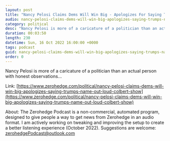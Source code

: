 ```yaml
---
layout: post
title: "Nancy Pelosi Claims Dems Will Win Big - Apologizes For Saying Trump's Name Out Loud On Colbert Show"
audio: nancy-pelosi-claims-dems-will-win-big-apologizes-saying-trumps-name-out-loud-colbert-show-0
category: political
desc: "Nancy Pelosi is more of a caricature of a politician than an actual person with honest observations..."
duration: 00:03:50
length: 230
datetime: Sun, 16 Oct 2022 16:00:00 +0000
tags: podcast
guid: nancy-pelosi-claims-dems-will-win-big-apologizes-saying-trumps-name-out-loud-colbert-show-0
order: 0
---
```

Nancy Pelosi is more of a caricature of a politician than an actual person with honest observations...

Link: [https://www.zerohedge.com/political/nancy-pelosi-claims-dems-will-win-big-apologizes-saying-trumps-name-out-loud-colbert-show](https://www.zerohedge.com/political/nancy-pelosi-claims-dems-will-win-big-apologizes-saying-trumps-name-out-loud-colbert-show)

About: The Zerohedge Podcast is a non-commercial, automated program, designed to give people a way to get news from Zerohedge in an audio format.  I am actively working on tweaking and improving the setup to create a better listening experience (October 2022).  Suggestions are welcome: [zerohedgePodcast@outlook.com](mailto:zerohedgePodcast@outlook.com)